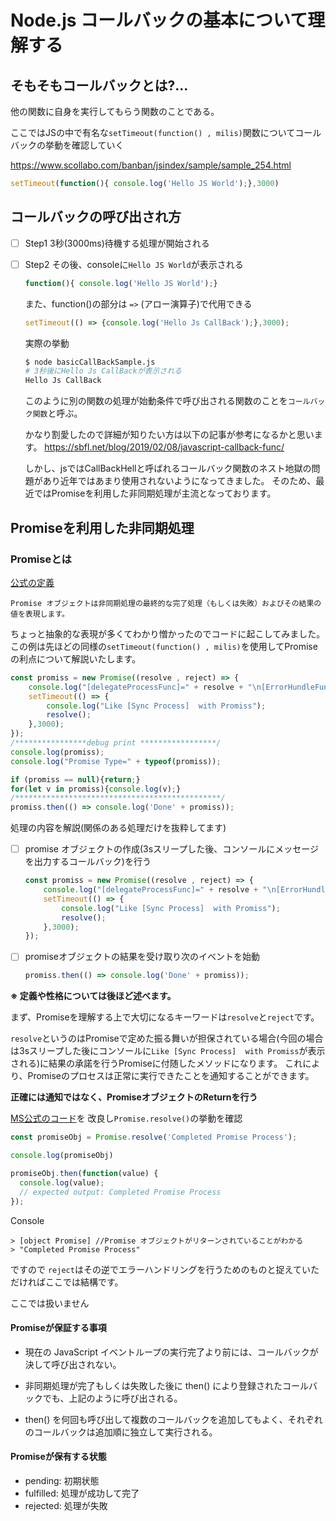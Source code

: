 # Node.js コールバックの基本について理解する

## そもそもコールバックとは?...

他の関数に自身を実行してもらう関数のことである。

ここではJSの中で有名な`setTimeout(function() , milis)`関数についてコールバックの挙動を確認していく

https://www.scollabo.com/banban/jsindex/sample/sample_254.html

```js
setTimeout(function(){ console.log('Hello JS World');},3000)
```
## コールバックの呼び出され方

- [ ] Step1 3秒(3000ms)待機する処理が開始される

- [ ] Step2 その後、consoleに`Hello JS World`が表示される

  ```js
  function(){ console.log('Hello JS World');}
  ```

  また、function()の部分は `=>` (アロー演算子)で代用できる

  ```js
  setTimeout(() => {console.log('Hello Js CallBack');},3000);
  ```
  実際の挙動

  ```sh
  $ node basicCallBackSample.js
  # 3秒後にHello Js CallBackが表示される
  Hello Js CallBack
  ```
  このように別の関数の処理が始動条件で呼び出される関数のことを`コールバック関数`と呼ぶ。

  かなり割愛したので詳細が知りたい方は以下の記事が参考になるかと思います。
  https://sbfl.net/blog/2019/02/08/javascript-callback-func/

  しかし、jsではCallBackHellと呼ばれるコールバック関数のネスト地獄の問題があり近年ではあまり使用されないようになってきました。
  そのため、最近ではPromiseを利用した非同期処理が主流となっております。

## Promiseを利用した非同期処理

### Promiseとは

[公式の定義](https://developer.mozilla.org/ja/docs/Web/JavaScript/Reference/Global_Objects/Promis)

```
Promise オブジェクトは非同期処理の最終的な完了処理（もしくは失敗）およびその結果の値を表現します。
```
ちょっと抽象的な表現が多くてわかり憎かったのでコードに起こしてみました。
この例は先ほどの同様の`setTimeout(function() , milis)`を使用してPromiseの利点について解説いたします。

```js
const promiss = new Promise((resolve , reject) => {
    console.log("[delegateProcessFunc]=" + resolve + "\n[ErrorHundleFunc]="+ reject)
    setTimeout(() => {
        console.log("Like [Sync Process]  with Promiss");
        resolve();
    },3000);
});
/****************debug print *****************/
console.log(promiss);
console.log("Promise Type=" + typeof(promiss));

if (promiss == null){return;}
for(let v in promiss){console.log(v);}
/**********************************************/
promiss.then(() => console.log('Done' + promiss));

```

処理の内容を解説(関係のある処理だけを抜粋してます)

- [ ] promise オブジェクトの作成(3sスリープした後、コンソールにメッセージを出力するコールバック)を行う

  ```js
  const promiss = new Promise((resolve , reject) => {
      console.log("[delegateProcessFunc]=" + resolve + "\n[ErrorHundleFunc]="+ reject)
      setTimeout(() => {
          console.log("Like [Sync Process]  with Promiss");
          resolve();
      },3000);
  });
  ```
- [ ] promiseオブジェクトの結果を受け取り次のイベントを始動

  ```js
  promiss.then(() => console.log('Done' + promiss));  
  ```


**※ 定義や性格については後ほど述べます。**

まず、Promiseを理解する上で大切になるキーワードは`resolve`と`reject`です。

`resolve`というのはPromiseで定めた振る舞いが担保されている場合(今回の場合は3sスリープした後にコンソールに`Like [Sync Process]  with Promiss`が表示される)に結果の承諾を行うPromiseに付随したメソッドになります。
これにより、Promiseのプロセスは正常に実行できたことを通知することができます。

**正確には通知ではなく、PromiseオブジェクトのReturnを行う**

[MS公式のコード](https://developer.mozilla.org/ja/docs/Web/JavaScript/Reference/Global_Objects/Promise/resolve)を
改良し`Promise.resolve()`の挙動を確認

```js
const promiseObj = Promise.resolve('Completed Promise Process');

console.log(promiseObj)

promiseObj.then(function(value) {
  console.log(value);
  // expected output: Completed Promise Process
});
```
Console
```
> [object Promise] //Promise オブジェクトがリターンされていることがわかる
> "Completed Promise Process"
```

ですので `reject`はその逆でエラーハンドリングを行うためのものと捉えていただければここでは結構です。

ここでは扱いません

#### Promiseが保証する事項

- 現在の JavaScript イベントループの実行完了より前には、コールバックが決して呼び出されない。

- 非同期処理が完了もしくは失敗した後に then() により登録されたコールバックでも、上記のように呼び出される。

- then() を何回も呼び出して複数のコールバックを追加してもよく、それぞれのコールバックは追加順に独立して実行される。

#### Promiseが保有する状態

- pending: 初期状態
- fulfilled: 処理が成功して完了
- rejected: 処理が失敗
